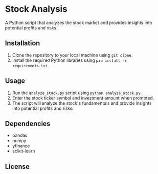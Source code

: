 # Stock Analysis

A Python script that analyzes the stock market and provides insights into potential profits and risks.

## Installation

1. Clone the repository to your local machine using `git clone`.
2. Install the required Python libraries using `pip install -r requirements.txt`.

## Usage

1. Run the `analyze_stock.py` script using `python analyze_stock.py`.
2. Enter the stock ticker symbol and investment amount when prompted.
3. The script will analyze the stock's fundamentals and provide insights into potential profits and risks.

## Dependencies

- pandas
- numpy
- yfinance
- scikit-learn

## License
